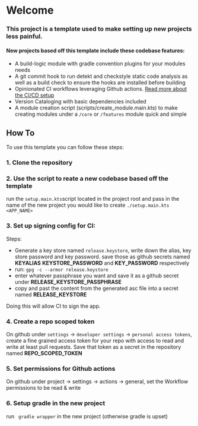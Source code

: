 # Welcome

### This project is a template used to make setting up new projects less painful. 

#### New projects based off this template include these codebase features: 

  - A build-logic module with gradle convention plugins for your modules needs
  - A git commit hook to run detekt and checkstyle static code analysis as well as a build check to ensure the hooks are installed before building
  - Opinionated CI workflows leveraging Github actions. [Read more about the CI/CD setup](https://github.com/Elijah-Dangerfield/templateapp/blob/main/docs/ci.md)
  - Version Cataloging with basic dependencies included
  - A module creation script (scripts/create_module.main.kts) to make creating modules under a `/core` or `/features` module quick and simple
    
## How To

To use this template you can follow these steps:


### 1. Clone the repository
### 2. Use the script to reate a new codebase based off the template
run the `setup.main.kts`script located in the project root and pass in the name of the new project you would like to create
`./setup.main.kts <APP_NAME>`
    
### 3. Set up signing config for CI: 

Steps:
           
- Generate a key store named `release.keystore`, write down the alias, key store password and key password. 
  save those as github secrets named **KEYALIAS** **KEYSTORE_PASSWORD** and **KEY_PASSWORD** respectively
- run: `gpg -c --armor release.keystore`
- enter whatever passphrase you want and save it as a github secret under **RELEASE_KEYSTORE_PASSPHRASE**
- copy and past the content from the generated asc file into a secret named **RELEASE_KEYSTORE**
           
Doing this will allow CI to sign the app.
           
### 4. Create a repo scoped token
On github under `settings` -> `developer settings` -> `personal access tokens`, create a fine grained
access token for your repo with access to read and write at least pull requests. 
Save that token as a secret in the repository named **REPO_SCOPED_TOKEN**
           
### 5. Set permissions for Github actions
On github under project -> settings -> actions -> general, set the Workflow permissions to be read & write
           
### 6. Setup gradle in the new project
run ` gradle wrapper` in the new project (otherwise gradle is upset)

